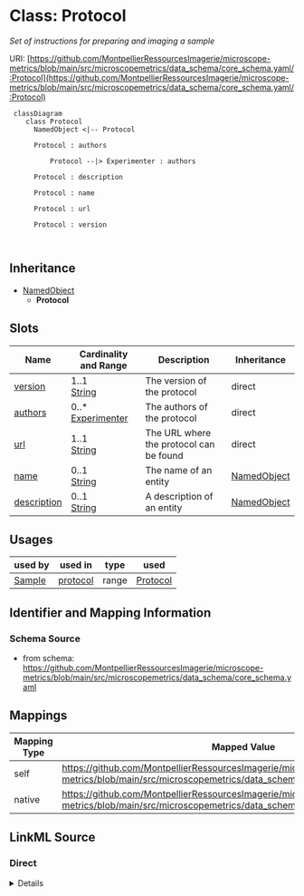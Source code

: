 # Class: Protocol


_Set of instructions for preparing and imaging a sample_





URI: [https://github.com/MontpellierRessourcesImagerie/microscope-metrics/blob/main/src/microscopemetrics/data_schema/core_schema.yaml/:Protocol](https://github.com/MontpellierRessourcesImagerie/microscope-metrics/blob/main/src/microscopemetrics/data_schema/core_schema.yaml/:Protocol)




```mermaid
 classDiagram
    class Protocol
      NamedObject <|-- Protocol
      
      Protocol : authors
        
          Protocol --|> Experimenter : authors
        
      Protocol : description
        
      Protocol : name
        
      Protocol : url
        
      Protocol : version
        
      
```





## Inheritance
* [NamedObject](NamedObject.md)
    * **Protocol**



## Slots

| Name | Cardinality and Range | Description | Inheritance |
| ---  | --- | --- | --- |
| [version](version.md) | 1..1 <br/> [String](String.md) | The version of the protocol | direct |
| [authors](authors.md) | 0..* <br/> [Experimenter](Experimenter.md) | The authors of the protocol | direct |
| [url](url.md) | 1..1 <br/> [String](String.md) | The URL where the protocol can be found | direct |
| [name](name.md) | 0..1 <br/> [String](String.md) | The name of an entity | [NamedObject](NamedObject.md) |
| [description](description.md) | 0..1 <br/> [String](String.md) | A description of an entity | [NamedObject](NamedObject.md) |





## Usages

| used by | used in | type | used |
| ---  | --- | --- | --- |
| [Sample](Sample.md) | [protocol](protocol.md) | range | [Protocol](Protocol.md) |






## Identifier and Mapping Information







### Schema Source


* from schema: https://github.com/MontpellierRessourcesImagerie/microscope-metrics/blob/main/src/microscopemetrics/data_schema/core_schema.yaml





## Mappings

| Mapping Type | Mapped Value |
| ---  | ---  |
| self | https://github.com/MontpellierRessourcesImagerie/microscope-metrics/blob/main/src/microscopemetrics/data_schema/core_schema.yaml/:Protocol |
| native | https://github.com/MontpellierRessourcesImagerie/microscope-metrics/blob/main/src/microscopemetrics/data_schema/core_schema.yaml/:Protocol |





## LinkML Source

<!-- TODO: investigate https://stackoverflow.com/questions/37606292/how-to-create-tabbed-code-blocks-in-mkdocs-or-sphinx -->

### Direct

<details>
```yaml
name: Protocol
description: Set of instructions for preparing and imaging a sample
from_schema: https://github.com/MontpellierRessourcesImagerie/microscope-metrics/blob/main/src/microscopemetrics/data_schema/core_schema.yaml
is_a: NamedObject
attributes:
  version:
    name: version
    description: The version of the protocol
    from_schema: https://github.com/MontpellierRessourcesImagerie/microscope-metrics/blob/main/src/microscopemetrics/data_schema/core_schema.yaml
    rank: 1000
    range: string
    required: true
  authors:
    name: authors
    description: The authors of the protocol
    from_schema: https://github.com/MontpellierRessourcesImagerie/microscope-metrics/blob/main/src/microscopemetrics/data_schema/core_schema.yaml
    rank: 1000
    multivalued: true
    range: Experimenter
    inlined: false
  url:
    name: url
    description: The URL where the protocol can be found
    from_schema: https://github.com/MontpellierRessourcesImagerie/microscope-metrics/blob/main/src/microscopemetrics/data_schema/core_schema.yaml
    rank: 1000
    identifier: true
    range: string
    required: true

```
</details>

### Induced

<details>
```yaml
name: Protocol
description: Set of instructions for preparing and imaging a sample
from_schema: https://github.com/MontpellierRessourcesImagerie/microscope-metrics/blob/main/src/microscopemetrics/data_schema/core_schema.yaml
is_a: NamedObject
attributes:
  version:
    name: version
    description: The version of the protocol
    from_schema: https://github.com/MontpellierRessourcesImagerie/microscope-metrics/blob/main/src/microscopemetrics/data_schema/core_schema.yaml
    rank: 1000
    alias: version
    owner: Protocol
    domain_of:
    - Protocol
    range: string
    required: true
  authors:
    name: authors
    description: The authors of the protocol
    from_schema: https://github.com/MontpellierRessourcesImagerie/microscope-metrics/blob/main/src/microscopemetrics/data_schema/core_schema.yaml
    rank: 1000
    multivalued: true
    alias: authors
    owner: Protocol
    domain_of:
    - Protocol
    range: Experimenter
    inlined: false
  url:
    name: url
    description: The URL where the protocol can be found
    from_schema: https://github.com/MontpellierRessourcesImagerie/microscope-metrics/blob/main/src/microscopemetrics/data_schema/core_schema.yaml
    rank: 1000
    identifier: true
    alias: url
    owner: Protocol
    domain_of:
    - Protocol
    range: string
    required: true
  name:
    name: name
    description: The name of an entity
    from_schema: https://github.com/MontpellierRessourcesImagerie/microscope-metrics/blob/main/src/microscopemetrics/data_schema/core_schema.yaml
    rank: 1000
    multivalued: false
    alias: name
    owner: Protocol
    domain_of:
    - NamedObject
    - Experimenter
    - Column
    range: string
    required: false
  description:
    name: description
    description: A description of an entity
    from_schema: https://github.com/MontpellierRessourcesImagerie/microscope-metrics/blob/main/src/microscopemetrics/data_schema/core_schema.yaml
    rank: 1000
    multivalued: false
    alias: description
    owner: Protocol
    domain_of:
    - NamedObject
    - roi
    - Tag
    range: string

```
</details>